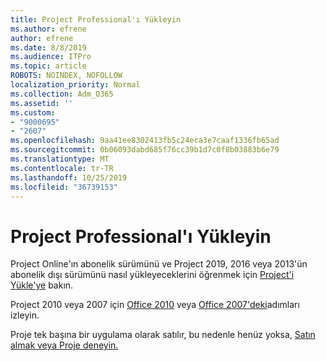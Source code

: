 ```yaml
---
title: Project Professional'ı Yükleyin
ms.author: efrene
author: efrene
ms.date: 8/8/2019
ms.audience: ITPro
ms.topic: article
ROBOTS: NOINDEX, NOFOLLOW
localization_priority: Normal
ms.collection: Adm_O365
ms.assetid: ''
ms.custom:
- "9000695"
- "2607"
ms.openlocfilehash: 9aa41ee8302413fb5c24eca3e7caaf1336fb65ad
ms.sourcegitcommit: 0b06093dabd685f76cc39b1d7c0f8b03883b6e79
ms.translationtype: MT
ms.contentlocale: tr-TR
ms.lasthandoff: 10/25/2019
ms.locfileid: "36739153"
---
```

# <a name="install-project-professional"></a>Project Professional'ı Yükleyin

Project Online'ın abonelik sürümünü ve Project 2019, 2016 veya 2013'ün abonelik dışı sürümünü nasıl yükleyeceklerini öğrenmek için [Project'i Yükle'ye](https://support.office.com/article/install-project-7059249b-d9fe-4d61-ab96-5c5bf435f281) bakın. 

Project 2010 veya 2007 için [Office 2010](https://support.office.com/article/install-office-2010-1b8f3c9b-bdd2-4a4f-8c88-aa756546529d) veya [Office 2007'deki](https://support.office.com/article/install-office-2007-88a8e329-3335-4f82-abb2-ecea3e319657)adımları izleyin. 

Proje tek başına bir uygulama olarak satılır, bu nedenle henüz yoksa, [Satın almak veya Proje deneyin.](https://products.office.com/project) 





